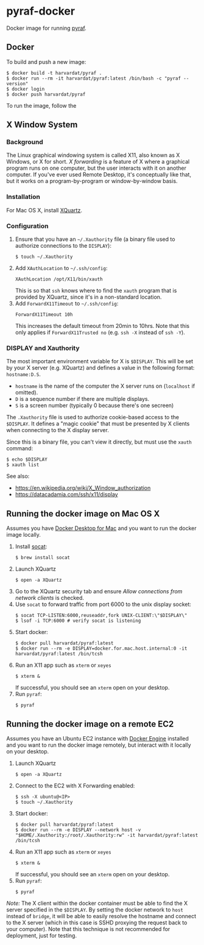 # pyraf-docker

Docker image for running [pyraf](https://iraf-community.github.io/).

## Docker

To build and push a new image:

```
$ docker build -t harvardat/pyraf .
$ docker run --rm -it harvardat/pyraf:latest /bin/bash -c "pyraf --version"
$ docker login
$ docker push harvardat/pyraf
```

To run the image, follow the 

## X Window System

### Background 

The Linux graphical windowing system is called X11, also known as X Windows, or X for short. _X forwarding_ is a feature of X where a graphical program runs on one computer, but the user interacts with it on another computer. If you've ever used Remote Desktop, it's conceptually like that, but it works on a program-by-program or window-by-window basis. 

### Installation

For Mac OS X, install [XQuartz](https://www.xquartz.org/).

### Configuration

1. Ensure that you have an `~/.Xauthority` file (a binary file used to authorize connections to the `DISPLAY`):
    ```
    $ touch ~/.Xauthority
    ```
2. Add `XAuthLocation` to `~/.ssh/config`:
    ```
    XAuthLocation /opt/X11/bin/xauth
    ```
    This is so that `ssh` knows where to find the `xauth` program that is provided by XQuartz, since it's in a non-standard location.
3. Add `ForwardX11Timeout` to `~/.ssh/config`:
    ```
    ForwardX11Timeout 10h
    ```
    This increases the default timeout from 20min to 10hrs. Note that this only applies if `ForwardX11Trusted no` (e.g. `ssh -X` instead of `ssh -Y`).

### DISPLAY and Xauthority

The most important environment variable for X is `$DISPLAY`. This will be set by your X server (e.g. XQuartz) and defines a value in the following format: `hostname:D.S`.

-  `hostname` is the name of the computer the X server runs on (`localhost` if omitted).
-  `D` is a sequence number if there are multiple displays.
-  `S` is a screen number (typically 0 because there's one secreen)

The `.Xauthority` file is used to authorize cookie-based access to the `$DISPLAY`. It defines a "magic cookie" that must be presented by X clients when connecting to the X display server.

Since this is a binary file, you can't view it directly, but must use the `xauth` command:

```
$ echo $DISPLAY
$ xauth list
```

See also:
- https://en.wikipedia.org/wiki/X_Window_authorization
- https://datacadamia.com/ssh/x11/display

## Running the docker image on Mac OS X

Assumes you have [Docker Desktop for Mac](https://docs.docker.com/desktop/mac/install/) and you want to run the docker image locally.

1. Install [socat](https://linux.die.net/man/1/socat):
    ```
    $ brew install socat
    ```
2. Launch XQuartz
    ```
    $ open -a XQuartz
    ```
3. Go to the XQuartz security tab and ensure _Allow connections from network clients_ is checked.
4. Use `socat` to forward traffic from port 6000 to the unix display socket:
    ```
    $ socat TCP-LISTEN:6000,reuseaddr,fork UNIX-CLIENT:\"$DISPLAY\"
    $ lsof -i TCP:6000 # verify socat is listening
    ```
5. Start docker:
    ```
    $ docker pull harvardat/pyraf:latest
    $ docker run --rm -e DISPLAY=docker.for.mac.host.internal:0 -it harvardat/pyraf:latest /bin/tcsh
    ```
6. Run an X11 app such as `xterm` or `xeyes`
    ```
    $ xterm &
    ```
    If successful, you should see an `xterm` open on your desktop. 
7. Run `pyraf`:
    ```
    $ pyraf
    ```

## Running the docker image on a remote EC2

Assumes you have an Ubuntu EC2 instance with [Docker Engine](https://docs.docker.com/engine/install/ubuntu/) installed and you want to run the docker image remotely, but interact with it locally on your desktop. 

1. Launch XQuartz
    ```
    $ open -a XQuartz
    ```
2. Connect to the EC2 with X Forwarding enabled:
    ```
    $ ssh -X ubuntu@<IP>
    $ touch ~/.Xauthority
    ```
3. Start docker:
    ```
    $ docker pull harvardat/pyraf:latest
    $ docker run --rm -e DISPLAY --network host -v "$HOME/.Xauthority:/root/.Xauthority:rw" -it harvardat/pyraf:latest /bin/tcsh
    ```
4. Run an X11 app such as `xterm` or `xeyes`
    ```
    $ xterm &
    ```
    If successful, you should see an `xterm` open on your desktop. 
5. Run `pyraf`:
    ```
    $ pyraf
    ```

_Note:_ The X client within the docker container must be able to find the X server specified in the `$DISPLAY`. By setting the docker network to `host` instead of `bridge`, it will be able to easily resolve the hostname and connect to the X server (which in this case is SSHD proxying the request back to your computer). Note that this technique is not recommended for deployment, just for testing.
